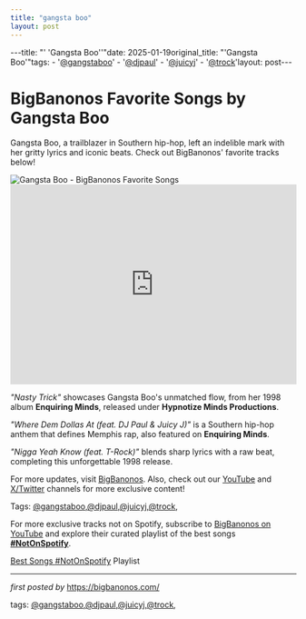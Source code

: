 ```yaml
---
title: "gangsta boo"
layout: post
---
```

---title: "' 'Gangsta Boo''"date: 2025-01-19original_title: "'Gangsta Boo'"tags:  - '[@gangstaboo](/tags/gangstaboo/)'  - '[@djpaul](/tags/djpaul/)'  - '[@juicyj](/tags/juicyj/)'  - '[@trock](/tags/trock/)'layout: post--- <!-- Title of the Post --><h1 >BigBanonos Favorite Songs by Gangsta Boo</h1> <!-- Introductory Text --><p >Gangsta Boo, a trailblazer in Southern hip-hop, left an indelible mark with her gritty lyrics and iconic beats. Check out BigBanonos' favorite tracks below!</p> <!-- Featured Image --><div > <img src="https://i.scdn.co/image/ab67616d0000b2737e42112f4b12887e208584d0" alt="Gangsta Boo - BigBanonos Favorite Songs" /></div> <!-- Spotify Embed --><div > <iframe src="https://open.spotify.com/embed/playlist/2fzTus06Mqio56W77uNVtP?utm_source=generator" width="100%" height="352" frameborder="0" allowfullscreen="" allow="autoplay; clipboard-write; encrypted-media; fullscreen; picture-in-picture" loading="lazy"></iframe></div> <!-- Song Information --><div > <p><em>"Nasty Trick"</em> showcases Gangsta Boo's unmatched flow, from her 1998 album <strong>Enquiring Minds</strong>, released under <strong>Hypnotize Minds Productions</strong>.</p> <p><em>"Where Dem Dollas At (feat. DJ Paul & Juicy J)"</em> is a Southern hip-hop anthem that defines Memphis rap, also featured on <strong>Enquiring Minds</strong>.</p> <p><em>"Nigga Yeah Know (feat. T-Rock)"</em> blends sharp lyrics with a raw beat, completing this unforgettable 1998 release.</p></div> <!-- Footer Links --><div > <p>For more updates, visit <a href="https://bigbanonos.com/" target="_blank">BigBanonos</a>. Also, check out our <a href="https://www.youtube.com/[@BigBanonos](/tags/BigBanonos/)" target="_blank">YouTube</a> and <a href="https://x.com/bigbanonos" target="_blank">X/Twitter</a> channels for more exclusive content!</p></div> <!-- Tags --><p >Tags: [@gangstaboo](/tags/gangstaboo/),[@djpaul](/tags/djpaul/),[@juicyj](/tags/juicyj/),[@trock](/tags/trock/),</p><!--Subscribe and Playlist Links--><div>    <p>For more exclusive tracks not on Spotify, subscribe to <a href="https://www.youtube.com/[@BigBanonos](/tags/BigBanonos/)" target="_blank">BigBanonos on YouTube</a> and explore their curated playlist of the best songs <strong>[#NotOnSpotify](/tags/NotOnSpotify/)</strong>.</p>    <p><a href="https://www.youtube.com/playlist?list=PLtuNtuTatqI0kFahUCbtbfenC_ET5O_tr" target="_blank">Best Songs [#NotOnSpotify](/tags/NotOnSpotify/) Playlist<br /></a></p></div><hr /><p><em>first posted by</em> <a href="https://bigbanonos.com/" rel="noopener" target="_new">https://bigbanonos.com/</a></p><p>tags: [@gangstaboo](/tags/gangstaboo/),[@djpaul](/tags/djpaul/),[@juicyj](/tags/juicyj/),[@trock](/tags/trock/),</p>